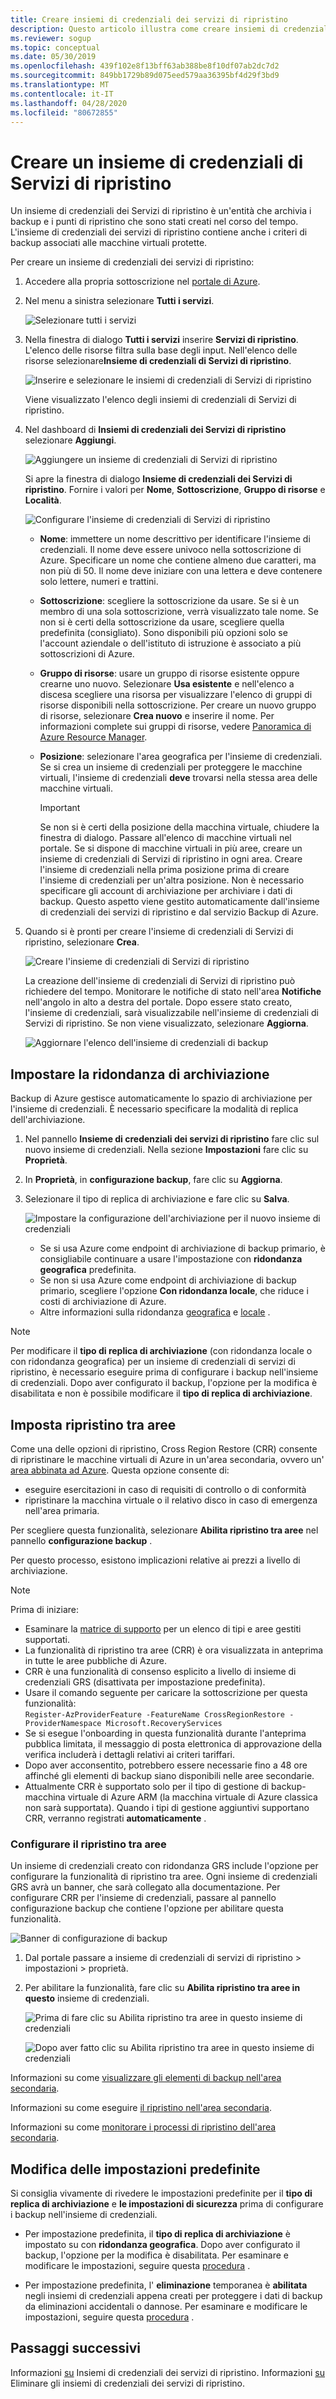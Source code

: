 ```yaml
---
title: Creare insiemi di credenziali dei servizi di ripristino
description: Questo articolo illustra come creare insiemi di credenziali dei servizi di ripristino in cui archiviare i backup e i punti di ripristino.
ms.reviewer: sogup
ms.topic: conceptual
ms.date: 05/30/2019
ms.openlocfilehash: 439f102e8f13bff63ab388be8f10df07ab2dc7d2
ms.sourcegitcommit: 849bb1729b89d075eed579aa36395bf4d29f3bd9
ms.translationtype: MT
ms.contentlocale: it-IT
ms.lasthandoff: 04/28/2020
ms.locfileid: "80672855"
---
```

# <a name="create-a-recovery-services-vault"></a>Creare un insieme di credenziali di Servizi di ripristino

Un insieme di credenziali dei Servizi di ripristino è un'entità che archivia i backup e i punti di ripristino che sono stati creati nel corso del tempo. L'insieme di credenziali dei servizi di ripristino contiene anche i criteri di backup associati alle macchine virtuali protette.

Per creare un insieme di credenziali dei servizi di ripristino:

1. Accedere alla propria sottoscrizione nel [portale di Azure](https://portal.azure.com/).

2. Nel menu a sinistra selezionare **Tutti i servizi**.

    ![Selezionare tutti i servizi](./media/backup-create-rs-vault/click-all-services.png)

3. Nella finestra di dialogo **Tutti i servizi** inserire **Servizi di ripristino**. L'elenco delle risorse filtra sulla base degli input. Nell'elenco delle risorse selezionare**Insieme di credenziali di Servizi di ripristino**.

    ![Inserire e selezionare le insiemi di credenziali di Servizi di ripristino](./media/backup-create-rs-vault/all-services.png)

    Viene visualizzato l'elenco degli insiemi di credenziali di Servizi di ripristino.

4. Nel dashboard di **Insiemi di credenziali dei Servizi di ripristino** selezionare **Aggiungi**.

    ![Aggiungere un insieme di credenziali di Servizi di ripristino](./media/backup-create-rs-vault/add-button-create-vault.png)

    Si apre la finestra di dialogo **Insieme di credenziali dei Servizi di ripristino**. Fornire i valori per **Nome**, **Sottoscrizione**, **Gruppo di risorse** e **Località**.

    ![Configurare l'insieme di credenziali di Servizi di ripristino](./media/backup-create-rs-vault/create-new-vault-dialog.png)

   - **Nome**: immettere un nome descrittivo per identificare l'insieme di credenziali. Il nome deve essere univoco nella sottoscrizione di Azure. Specificare un nome che contiene almeno due caratteri, ma non più di 50. Il nome deve iniziare con una lettera e deve contenere solo lettere, numeri e trattini.
   - **Sottoscrizione**: scegliere la sottoscrizione da usare. Se si è un membro di una sola sottoscrizione, verrà visualizzato tale nome. Se non si è certi della sottoscrizione da usare, scegliere quella predefinita (consigliato). Sono disponibili più opzioni solo se l'account aziendale o dell'istituto di istruzione è associato a più sottoscrizioni di Azure.
   - **Gruppo di risorse**: usare un gruppo di risorse esistente oppure crearne uno nuovo. Selezionare **Usa esistente** e nell'elenco a discesa scegliere una risorsa per visualizzare l'elenco di gruppi di risorse disponibili nella sottoscrizione. Per creare un nuovo gruppo di risorse, selezionare **Crea nuovo** e inserire il nome. Per informazioni complete sui gruppi di risorse, vedere [Panoramica di Azure Resource Manager](https://docs.microsoft.com/azure/azure-resource-manager/resource-group-overview).
   - **Posizione**: selezionare l'area geografica per l'insieme di credenziali. Se si crea un insieme di credenziali per proteggere le macchine virtuali, l'insieme di credenziali **deve** trovarsi nella stessa area delle macchine virtuali.

      > [!IMPORTANT]
      > Se non si è certi della posizione della macchina virtuale, chiudere la finestra di dialogo. Passare all'elenco di macchine virtuali nel portale. Se si dispone di macchine virtuali in più aree, creare un insieme di credenziali di Servizi di ripristino in ogni area. Creare l'insieme di credenziali nella prima posizione prima di creare l'insieme di credenziali per un'altra posizione. Non è necessario specificare gli account di archiviazione per archiviare i dati di backup. Questo aspetto viene gestito automaticamente dall'insieme di credenziali dei servizi di ripristino e dal servizio Backup di Azure.
      >
      >

5. Quando si è pronti per creare l'insieme di credenziali di Servizi di ripristino, selezionare **Crea**.

    ![Creare l'insieme di credenziali di Servizi di ripristino](./media/backup-create-rs-vault/click-create-button.png)

    La creazione dell'insieme di credenziali di Servizi di ripristino può richiedere del tempo. Monitorare le notifiche di stato nell'area **Notifiche** nell'angolo in alto a destra del portale. Dopo essere stato creato, l'insieme di credenziali, sarà visualizzabile nell'insieme di credenziali di Servizi di ripristino. Se non viene visualizzato, selezionare **Aggiorna**.

     ![Aggiornare l'elenco dell'insieme di credenziali di backup](./media/backup-create-rs-vault/refresh-button.png)

## <a name="set-storage-redundancy"></a>Impostare la ridondanza di archiviazione

Backup di Azure gestisce automaticamente lo spazio di archiviazione per l'insieme di credenziali. È necessario specificare la modalità di replica dell'archiviazione.

1. Nel pannello **Insieme di credenziali dei servizi di ripristino** fare clic sul nuovo insieme di credenziali. Nella sezione **Impostazioni** fare clic su **Proprietà**.
2. In **Proprietà**, in **configurazione backup**, fare clic su **Aggiorna**.

3. Selezionare il tipo di replica di archiviazione e fare clic su **Salva**.

     ![Impostare la configurazione dell'archiviazione per il nuovo insieme di credenziali](./media/backup-try-azure-backup-in-10-mins/recovery-services-vault-backup-configuration.png)

   - Se si usa Azure come endpoint di archiviazione di backup primario, è consigliabile continuare a usare l'impostazione con **ridondanza geografica** predefinita.
   - Se non si usa Azure come endpoint di archiviazione di backup primario, scegliere l'opzione **Con ridondanza locale**, che riduce i costi di archiviazione di Azure.
   - Altre informazioni sulla ridondanza [geografica](../storage/common/storage-redundancy-grs.md) e [locale](../storage/common/storage-redundancy-lrs.md) .

> [!NOTE]
> Per modificare il **tipo di replica di archiviazione** (con ridondanza locale o con ridondanza geografica) per un insieme di credenziali di servizi di ripristino, è necessario eseguire prima di configurare i backup nell'insieme di credenziali. Dopo aver configurato il backup, l'opzione per la modifica è disabilitata e non è possibile modificare il **tipo di replica di archiviazione**.

## <a name="set-cross-region-restore"></a>Imposta ripristino tra aree

Come una delle opzioni di ripristino, Cross Region Restore (CRR) consente di ripristinare le macchine virtuali di Azure in un'area secondaria, ovvero un' [area abbinata ad Azure](https://docs.microsoft.com/azure/best-practices-availability-paired-regions). Questa opzione consente di:

- eseguire esercitazioni in caso di requisiti di controllo o di conformità
- ripristinare la macchina virtuale o il relativo disco in caso di emergenza nell'area primaria.

Per scegliere questa funzionalità, selezionare **Abilita ripristino tra aree** nel pannello **configurazione backup** .

Per questo processo, esistono implicazioni relative ai prezzi a livello di archiviazione.

>[!NOTE]
>Prima di iniziare:
>
>- Esaminare la [matrice di supporto](backup-support-matrix.md#cross-region-restore) per un elenco di tipi e aree gestiti supportati.
>- La funzionalità di ripristino tra aree (CRR) è ora visualizzata in anteprima in tutte le aree pubbliche di Azure.
>- CRR è una funzionalità di consenso esplicito a livello di insieme di credenziali GRS (disattivata per impostazione predefinita).
>- Usare il comando seguente per caricare la sottoscrizione per questa funzionalità:<br>
>  `Register-AzProviderFeature -FeatureName CrossRegionRestore -ProviderNamespace Microsoft.RecoveryServices`
>- Se si esegue l'onboarding in questa funzionalità durante l'anteprima pubblica limitata, il messaggio di posta elettronica di approvazione della verifica includerà i dettagli relativi ai criteri tariffari.
>- Dopo aver acconsentito, potrebbero essere necessarie fino a 48 ore affinché gli elementi di backup siano disponibili nelle aree secondarie.
>- Attualmente CRR è supportato solo per il tipo di gestione di backup-macchina virtuale di Azure ARM (la macchina virtuale di Azure classica non sarà supportata).  Quando i tipi di gestione aggiuntivi supportano CRR, verranno registrati **automaticamente** .

### <a name="configure-cross-region-restore"></a>Configurare il ripristino tra aree

Un insieme di credenziali creato con ridondanza GRS include l'opzione per configurare la funzionalità di ripristino tra aree. Ogni insieme di credenziali GRS avrà un banner, che sarà collegato alla documentazione. Per configurare CRR per l'insieme di credenziali, passare al pannello configurazione backup che contiene l'opzione per abilitare questa funzionalità.

 ![Banner di configurazione di backup](./media/backup-azure-arm-restore-vms/banner.png)

1. Dal portale passare a insieme di credenziali di servizi di ripristino > impostazioni > proprietà.
2. Per abilitare la funzionalità, fare clic su **Abilita ripristino tra aree in questo** insieme di credenziali.

   ![Prima di fare clic su Abilita ripristino tra aree in questo insieme di credenziali](./media/backup-azure-arm-restore-vms/backup-configuration1.png)

   ![Dopo aver fatto clic su Abilita ripristino tra aree in questo insieme di credenziali](./media/backup-azure-arm-restore-vms/backup-configuration2.png)

Informazioni su come [visualizzare gli elementi di backup nell'area secondaria](backup-azure-arm-restore-vms.md#view-backup-items-in-secondary-region).

Informazioni su come eseguire [il ripristino nell'area secondaria](backup-azure-arm-restore-vms.md#restore-in-secondary-region).

Informazioni su come [monitorare i processi di ripristino dell'area secondaria](backup-azure-arm-restore-vms.md#monitoring-secondary-region-restore-jobs).

## <a name="modifying-default-settings"></a>Modifica delle impostazioni predefinite

Si consiglia vivamente di rivedere le impostazioni predefinite per il **tipo di replica di archiviazione** e **le impostazioni di sicurezza** prima di configurare i backup nell'insieme di credenziali.

- Per impostazione predefinita, il **tipo di replica di archiviazione** è impostato su con **ridondanza geografica**. Dopo aver configurato il backup, l'opzione per la modifica è disabilitata. Per esaminare e modificare le impostazioni, seguire questa [procedura](https://docs.microsoft.com/azure/backup/backup-create-rs-vault#set-storage-redundancy) .

- Per impostazione predefinita, l' **eliminazione** temporanea è **abilitata** negli insiemi di credenziali appena creati per proteggere i dati di backup da eliminazioni accidentali o dannose. Per esaminare e modificare le impostazioni, seguire questa [procedura](https://docs.microsoft.com/azure/backup/backup-azure-security-feature-cloud#disabling-soft-delete) .

## <a name="next-steps"></a>Passaggi successivi

Informazioni [su](backup-azure-recovery-services-vault-overview.md) Insiemi di credenziali dei servizi di ripristino.
Informazioni [su](backup-azure-delete-vault.md) Eliminare gli insiemi di credenziali dei servizi di ripristino.
